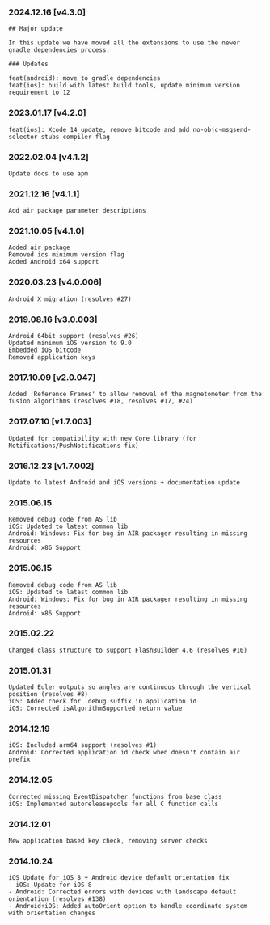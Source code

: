 ### 2024.12.16 [v4.3.0]

```
## Major update 

In this update we have moved all the extensions to use the newer gradle dependencies process. 

### Updates 

feat(android): move to gradle dependencies
feat(ios): build with latest build tools, update minimum version requirement to 12
```

### 2023.01.17 [v4.2.0]

```
feat(ios): Xcode 14 update, remove bitcode and add no-objc-msgsend-selector-stubs compiler flag
```

### 2022.02.04 [v4.1.2]

```
Update docs to use apm
```

### 2021.12.16 [v4.1.1]

```
Add air package parameter descriptions
```

### 2021.10.05 [v4.1.0]

```
Added air package
Removed ios minimum version flag
Added Android x64 support
```



### 2020.03.23 [v4.0.006]

```
Android X migration (resolves #27)
```


### 2019.08.16 [v3.0.003]

```
Android 64bit support (resolves #26)
Updated minimum iOS version to 9.0 
Embedded iOS bitcode
Removed application keys 
```


### 2017.10.09 [v2.0.047]

```
Added 'Reference Frames' to allow removal of the magnetometer from the fusion algorithms (resolves #18, resolves #17, #24)
```


### 2017.07.10 [v1.7.003]

```
Updated for compatibility with new Core library (for Notifications/PushNotifications fix)
```


### 2016.12.23 [v1.7.002]

```
Update to latest Android and iOS versions + documentation update
```


### 2015.06.15

```
Removed debug code from AS lib
iOS: Updated to latest common lib
Android: Windows: Fix for bug in AIR packager resulting in missing resources
Android: x86 Support
```


### 2015.06.15

```
Removed debug code from AS lib
iOS: Updated to latest common lib
Android: Windows: Fix for bug in AIR packager resulting in missing resources
Android: x86 Support
```


### 2015.02.22

```
Changed class structure to support FlashBuilder 4.6 (resolves #10)
```


### 2015.01.31

```
Updated Euler outputs so angles are continuous through the vertical position (resolves #8)
iOS: Added check for .debug suffix in application id
iOS: Corrected isAlgorithmSupported return value
```


### 2014.12.19

```
iOS: Included arm64 support (resolves #1) 
Android: Corrected application id check when doesn't contain air prefix 
```


### 2014.12.05

```
Corrected missing EventDispatcher functions from base class
iOS: Implemented autoreleasepools for all C function calls
```


### 2014.12.01

```
New application based key check, removing server checks
```


### 2014.10.24

```
iOS Update for iOS 8 + Android device default orientation fix
- iOS: Update for iOS 8
- Android: Corrected errors with devices with landscape default orientation (resolves #138)
- Android+iOS: Added autoOrient option to handle coordinate system with orientation changes
```
